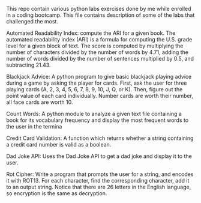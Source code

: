 This repo contain various python labs exercises done by me while enrolled in a coding bootcamp. This file contains description of some of the labs that challenged the most.

Automated Readability Index:
compute the ARI for a given book. The automated readability index (ARI) is a formula for computing the U.S. grade level for a given block of text. The score is computed by multiplying the number of characters divided by the number of words by 4.71, adding the number of words divided by the number of sentences multiplied by 0.5, and subtracting 21.43.

Blackjack Advice:
A python program to give basic blackjack playing advice during a game by asking the player for cards. First, ask the user for three playing cards (A, 2, 3, 4, 5, 6, 7, 8, 9, 10, J, Q, or K). Then, figure out the point value of each card individually. Number cards are worth their number, all face cards are worth 10.


Count Words:
A python module to analyze a given text file containing a book for its vocabulary frequency and display the most frequent words to the user in the termina

Credit Card Validation:
A function which returns whether a string containing a credit card number is valid as a boolean.

Dad Joke API:
Uses the Dad Joke API to get a dad joke and display it to the user.

Rot Cipher:
Write a program that prompts the user for a string, and encodes it with ROT13. For each character, find the corresponding character, add it to an output string. Notice that there are 26 letters in the English language, so encryption is the same as decryption.

